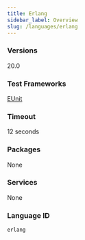 ```yaml
---
title: Erlang
sidebar_label: Overview
slug: /languages/erlang
---
```



### Versions
20.0
### Test Frameworks
[EUnit](http://erlang.org/doc/apps/eunit/chapter.html)
### Timeout
12 seconds
### Packages
None
### Services
None
### Language ID
`erlang`
